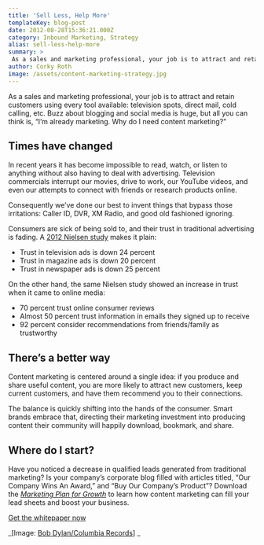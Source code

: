 ```yaml
---
title: 'Sell Less, Help More'
templateKey: blog-post
date: 2012-08-28T15:36:21.000Z
category: Inbound Marketing, Strategy
alias: sell-less-help-more
summary: > 
 As a sales and marketing professional, your job is to attract and retain customers using every tool available: television spots, direct mail, cold calling, etc. Buzz about blogging and social media is huge, but all you can think is, "I’m already marketing. Why do I need content marketing?"
author: Corky Roth
image: /assets/content-marketing-strategy.jpg
---
```


As a sales and marketing professional, your job is to attract and retain customers using every tool available: television spots, direct mail, cold calling, etc. Buzz about blogging and social media is huge, but all you can think is, “I’m already marketing. Why do I need content marketing?”

Times have changed
------------------

In recent years it has become impossible to read, watch, or listen to anything without also having to deal with advertising. Television commercials interrupt our movies, drive to work, our YouTube videos, and even our attempts to connect with friends or research products online.

Consequently we’ve done our best to invent things that bypass those irritations: Caller ID, DVR, XM Radio, and good old fashioned ignoring.

Consumers are sick of being sold to, and their trust in traditional advertising is fading. A [2012 Nielsen study](http://www.nielsen.com/us/en/insights/news/2012/consumer-trust-in-online-social-and-mobile-advertising-grows.html) makes it plain:

*   Trust in television ads is down 24 percent
*   Trust in magazine ads is down 20 percent
*   Trust in newspaper ads is down 25 percent

On the other hand, the same Nielsen study showed an increase in trust when it came to online media:

*   70 percent trust online consumer reviews
*   Almost 50 percent trust information in emails they signed up to receive
*   92 percent consider recommendations from friends/family as trustworthy

There’s a better way
--------------------

Content marketing is centered around a single idea: if you produce and share useful content, you are more likely to attract new customers, keep current customers, and have them recommend you to their connections.

The balance is quickly shifting into the hands of the consumer. Smart brands embrace that, directing their marketing investment into producing content their community will happily download, bookmark, and share.

Where do I start?
-----------------

Have you noticed a decrease in qualified leads generated from traditional marketing? Is your company’s corporate blog filled with articles titled, “Our Company Wins An Award,” and “Buy Our Company’s Product”? Download the [_Marketing Plan for Growth_](/marketing-plan-growth) to learn how content marketing can fill your lead sheets and boost your business.

[Get the whitepaper now](/marketing-plan-growth)

_\[Image: [Bob Dylan/Columbia Records](http://www.bobdylan.com/us/music/the-times-they-are-a-changin)\] _